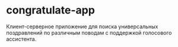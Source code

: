 # congratulate-app
Клиент-серверное приложение для поиска универсальных поздравлений по различным поводам с поддержкой голосового ассистента.